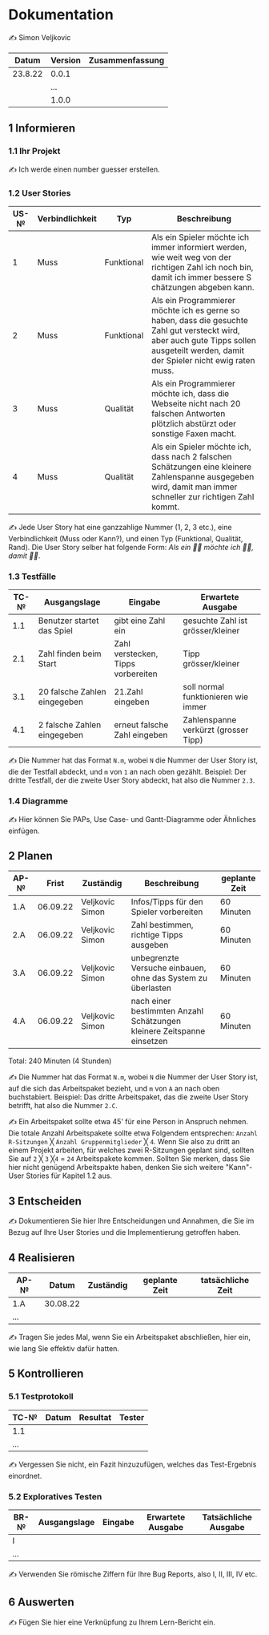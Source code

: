 # Dokumentation

✍️ Simon Veljkovic

| Datum | Version | Zusammenfassung                                              |
| ----- | ------- | ------------------------------------------------------------ |
| 23.8.22      | 0.0.1   |   |
|       | ...     |                                                              |
|       | 1.0.0   |                                                              |

## 1 Informieren

### 1.1 Ihr Projekt

✍️ Ich werde einen number guesser erstellen.

### 1.2 User Stories

| US-№ | Verbindlichkeit | Typ  | Beschreibung                       |
| ---- | --------------- | ---- | ---------------------------------- |
| 1    | Muss                |Funktional| Als ein Spieler möchte ich immer informiert werden, wie weit weg von der richtigen Zahl ich noch bin, damit ich immer bessere S chätzungen abgeben kann.|
| 2    | Muss                |Funktional|  Als ein Programmierer möchte ich es gerne so haben, dass die gesuchte Zahl gut versteckt wird, aber auch gute Tipps sollen ausgeteilt werden, damit der Spieler nicht ewig raten muss.                                   |
| 3    | Muss                |Qualität| Als ein Programmierer möchte ich, dass die Webseite nicht nach 20 falschen Antworten plötzlich abstürzt oder sonstige Faxen macht.
| 4    | Muss                |Qualität| Als ein Spieler möchte ich, dass nach 2 falschen Schätzungen eine kleinere Zahlenspanne ausgegeben wird, damit man immer schneller zur richtigen Zahl kommt.             
✍️ Jede User Story hat eine ganzzahlige Nummer (1, 2, 3 etc.), eine Verbindlichkeit (Muss oder Kann?), und einen Typ (Funktional, Qualität, Rand). Die User Story selber hat folgende Form: *Als ein 🤷‍♂️ möchte ich 🤷‍♂️, damit 🤷‍♂️*.

### 1.3 Testfälle

| TC-№ | Ausgangslage | Eingabe | Erwartete Ausgabe |
| ---- | ------------ | ------- | ----------------- |
| 1.1  | Benutzer startet das Spiel | gibt eine Zahl ein | gesuchte Zahl ist grösser/kleiner |
| 2.1  | Zahl finden beim Start | Zahl verstecken, Tipps vorbereiten | Tipp grösser/kleiner |                   |
| 3.1  | 20 falsche Zahlen eingegeben | 21.Zahl eingeben | soll normal funktionieren wie immer |
| 4.1  | 2 falsche Zahlen eingegeben | erneut falsche Zahl eingeben | Zahlenspanne verkürzt (grosser Tipp) |
✍️ Die Nummer hat das Format `N.m`, wobei `N` die Nummer der User Story ist, die der Testfall abdeckt, und `m` von `1` an nach oben gezählt. Beispiel: Der dritte Testfall, der die zweite User Story abdeckt, hat also die Nummer `2.3`.

### 1.4 Diagramme

✍️ Hier können Sie PAPs, Use Case- und Gantt-Diagramme oder Ähnliches einfügen.

## 2 Planen

| AP-№ | Frist | Zuständig | Beschreibung | geplante Zeit |
| ---- | ----- | --------- | ------------ | ------------- |
| 1.A  | 06.09.22 | Veljkovic Simon | Infos/Tipps für den Spieler vorbereiten | 60 Minuten |
| 2.A  | 06.09.22 | Veljkovic Simon | Zahl bestimmen, richtige Tipps ausgeben | 60 Minuten |              
| 3.A  | 06.09.22 | Veljkovic Simon | unbegrenzte Versuche einbauen, ohne das System zu überlasten | 60 Minuten |
| 4.A  | 06.09.22 | Veljkovic Simon | nach einer bestimmten Anzahl Schätzungen kleinere Zeitspanne einsetzen | 60 Minuten |
Total: 240 Minuten (4 Stunden)

✍️ Die Nummer hat das Format `N.m`, wobei `N` die Nummer der User Story ist, auf die sich das Arbeitspaket bezieht, und `m` von `A` an nach oben buchstabiert. Beispiel: Das dritte Arbeitspaket, das die zweite User Story betrifft, hat also die Nummer `2.C`.

✍️ Ein Arbeitspaket sollte etwa 45' für eine Person in Anspruch nehmen. Die totale Anzahl Arbeitspakete sollte etwa Folgendem entsprechen: `Anzahl R-Sitzungen` ╳ `Anzahl Gruppenmitglieder` ╳ `4`. Wenn Sie also zu dritt an einem Projekt arbeiten, für welches zwei R-Sitzungen geplant sind, sollten Sie auf `2` ╳ `3` ╳`4` = `24` Arbeitspakete kommen. Sollten Sie merken, dass Sie hier nicht genügend Arbeitspakte haben, denken Sie sich weitere "Kann"-User Stories für Kapitel 1.2 aus.

## 3 Entscheiden

✍️ Dokumentieren Sie hier Ihre Entscheidungen und Annahmen, die Sie im Bezug auf Ihre User Stories und die Implementierung getroffen haben.

## 4 Realisieren

| AP-№ | Datum | Zuständig | geplante Zeit | tatsächliche Zeit |
| ---- | ----- | --------- | ------------- | ----------------- |
| 1.A  | 30.08.22      |           |               |                   |
| ...  |       |           |               |                   |

✍️ Tragen Sie jedes Mal, wenn Sie ein Arbeitspaket abschließen, hier ein, wie lang Sie effektiv dafür hatten.

## 5 Kontrollieren

### 5.1 Testprotokoll

| TC-№ | Datum | Resultat | Tester |
| ---- | ----- | -------- | ------ |
| 1.1  |       |          |        |
| ...  |       |          |        |

✍️ Vergessen Sie nicht, ein Fazit hinzuzufügen, welches das Test-Ergebnis einordnet.

### 5.2 Exploratives Testen

| BR-№ | Ausgangslage | Eingabe | Erwartete Ausgabe | Tatsächliche Ausgabe |
| ---- | ------------ | ------- | ----------------- | -------------------- |
| I    |              |         |                   |                      |
| ...  |              |         |                   |                      |

✍️ Verwenden Sie römische Ziffern für Ihre Bug Reports, also I, II, III, IV etc.

## 6 Auswerten

✍️ Fügen Sie hier eine Verknüpfung zu Ihrem Lern-Bericht ein.
